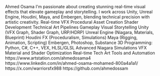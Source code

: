 <aboutMe>
  <name>Ahmed Osama</name>
  <titles>
    <title>Realtime VFX Artist</title>
    <title>Technical Artist</title>
    <title>Game Designer</title>
  </titles>
  <description>
    I'm passionate about creating stunning real-time visual effects that elevate gameplay and storytelling.
    I work across Unity, Unreal Engine, Houdini, Maya, and Embergen, blending technical precision with artistic creativity.
  </description>
  <skills>
    <skill>Real-time VFX</skill>
    <skill>Procedural Asset Creation</skill>
    <skill>Shader Development</skill>
    <skill>Technical Art Pipelines</skill>
    <skill>Gameplay Visual Storytelling</skill>
  </skills>
  <toolsAndTech>
    <tool>Unity (VFX Graph, Shader Graph, URP/HDRP)</tool>
    <tool>Unreal Engine (Niagara, Materials, Blueprint)</tool>
    <tool>Houdini FX (Proceduralism, Simulations)</tool>
    <tool>Maya (Rigging, Animation, Scripting)</tool>
    <tool>Embergen, Photoshop, Substance 3D</tool>
    <tool>Programming: Python, C#, C++, VEX, HLSL/GLSL</tool>
  </toolsAndTech>
  <currentFocus>
    <focus>Advanced Niagara Simulations</focus>
    <focus>VFX Material and Shader Optimization</focus>
    <focus>Real-time Tech Art Tools and Automation</focus>
  </currentFocus>
  <contact>
    <link name="ArtStation">https://www.artstation.com/ahmedosama4</link>
    <link name="LinkedIn">https://www.linkedin.com/in/ahmed-osama-mohamed-800a4a1a1/</link>
    <link name="Twitter">https://x.com/warriorsfx988</link>
    <link name="GitHub">https://github.com/ahmedossam</link>
  </contact>
</aboutMe>

